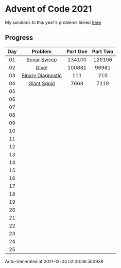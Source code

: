 # Advent of Code 2021

My solutions to this year's problems linked [here](https://adventofcode.com/2021)

## Progress

Day | Problem                                                       | Part One   | Part Two   | 
:-: | :-----------------------------------------------------------: | :--------: | :--------: | 
01  | [Sonar Sweep](https://adventofcode.com/2021/day/1)            | 134100     | 120196     | 
02  | [Dive!](https://adventofcode.com/2021/day/2)                  | 100881     | 96981      | 
03  | [Binary Diagnostic](https://adventofcode.com/2021/day/3)      | 111        | 210        | 
04  | [Giant Squid](https://adventofcode.com/2021/day/4)            | 7668       | 7119       | 
05  | [](https://adventofcode.com/2021/day/5)                       |            |            | 
06  | [](https://adventofcode.com/2021/day/6)                       |            |            | 
07  | [](https://adventofcode.com/2021/day/7)                       |            |            | 
08  | [](https://adventofcode.com/2021/day/8)                       |            |            | 
09  | [](https://adventofcode.com/2021/day/9)                       |            |            | 
10  | [](https://adventofcode.com/2021/day/10)                      |            |            | 
11  | [](https://adventofcode.com/2021/day/11)                      |            |            | 
12  | [](https://adventofcode.com/2021/day/12)                      |            |            | 
13  | [](https://adventofcode.com/2021/day/13)                      |            |            | 
14  | [](https://adventofcode.com/2021/day/14)                      |            |            | 
15  | [](https://adventofcode.com/2021/day/15)                      |            |            | 
16  | [](https://adventofcode.com/2021/day/16)                      |            |            | 
17  | [](https://adventofcode.com/2021/day/17)                      |            |            | 
18  | [](https://adventofcode.com/2021/day/18)                      |            |            | 
19  | [](https://adventofcode.com/2021/day/19)                      |            |            | 
20  | [](https://adventofcode.com/2021/day/20)                      |            |            | 
21  | [](https://adventofcode.com/2021/day/21)                      |            |            | 
22  | [](https://adventofcode.com/2021/day/22)                      |            |            | 
23  | [](https://adventofcode.com/2021/day/23)                      |            |            | 
24  | [](https://adventofcode.com/2021/day/24)                      |            |            | 
25  | [](https://adventofcode.com/2021/day/25)                      |            |            | 


Auto-Generated at 2021-12-04 02:00:36.560938